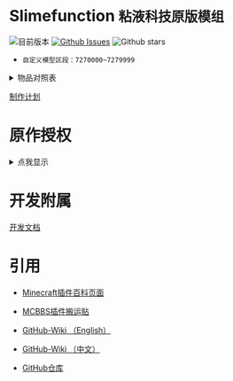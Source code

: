 # Slimefunction   `粘液科技原版模组`

![目前版本](https://img.shields.io/github/v/release/Dubhe-Development-Team/Slimefunction?include_prereleases)
[![Github Issues](https://img.shields.io/github/issues/Dubhe-Development-Team/Slimefunction.svg?style=popout)](https://github.com/Dubhe-Development-Team/Slimefunction/issues)
![Github stars](https://img.shields.io/github/stars/Dubhe-Development-Team/Slimefunction.svg)

* `自定义模型区段：7270000~7279999`

<details>
<summary>物品对照表</summary>

| CustomModelData | 物品ID(Item's ID) | 物品名称 | Item's Name | 资源包 |
| :----: | ---- | ---- | ---- | ---- |
| 7270001 | grandmas_walking_stick | 奶奶的拐杖 | Grandmas Walking Stick | 是 |
| 7270002 | grandpas_walking_stick | 爷爷的拐杖 | Grandpas Walking Stick | 是 |
| 7270003 | icy_bow | 冰封之弓 | Icy Bow |  |
| 7270004 | explosive_pickaxe | 爆炸镐 | Explosive Pickaxe | 是 |
| 7270005 | sword_of_beheading | 处决之剑 | Sword of Beheading |  |
| 7270006 | grappling_hook | 抓钩 | Grappling Hook |  |
| 7270007 | blade_of_vampires | 吸血鬼之刀 | Blade of Vampires | 是 |
| 7270008 | soulbound_sword | 灵魂绑定剑 | Soulbound Sword |  |
| 7270009 | soulbound_bow | 灵魂绑定弓 | Soulbound Bow |  |
| 7270010 | soulbound_trident | 灵魂绑定三叉戟 | Soulbound Trident |  |
| 7270011 | soulbound_helmet | 灵魂绑定头盔 | Soulbound Helmet | 是 |
| 7270012 | soulbound_chestplate | 灵魂绑定胸甲 | Soulbound Chestplate | 是 |
| 7270013 | soulbound_leggings | 灵魂绑定护腿 | Soulbound Leggings | 是 |
| 7270014 | soulbound_boots | 灵魂绑定靴子 | Soulbound Boots | 是 |
| 7270015 | soulbound_hoe | 灵魂绑定锄 | Soulbound Hoe |  |
| 7270016 | soulbound_shovel | 灵魂绑定铲 | Soulbound Shovel |  |
| 7270017 | soulbound_axe | 灵魂绑定斧 | Soulbound Axe |  |
| 7270018 | soulbound_pickaxe | 灵魂绑定镐 | Soulbound Pickaxe |  |
| 7270019 | soulbound_elytra | 灵魂绑定鞘翅 | Soulbound Elytra | 是 |
</details>

[制作计划](./doc/制作计划.md "制作计划")

# 原作授权

<details>
<summary>点我显示</summary>

![授权](./授权.jpg)
</details>

# 开发附属
[开发文档](./doc/创建Addons.md "附属开发文档")

# 引用

* [Minecraft插件百科页面](https://mineplugin.org/SlimeFun4 "Minecraft插件百科页面")

* [MCBBS插件搬运贴](https://www.mcbbs.net/forum.php?mod=viewthread&tid=827594 "MCBBS插件搬运贴")

* [GitHub-Wiki （English）](https://github.com/TheBusyBiscuit/Slimefun4/wiki "GitHub-Wiki（English）")

* [GitHub-Wiki （中文）](https://github.com/StarWishsama/Slimefun4/wiki "GitHub-Wiki（中文）")

* [GitHub仓库](https://github.com/StarWishsama/Slimefun4 "GitHub仓库")
